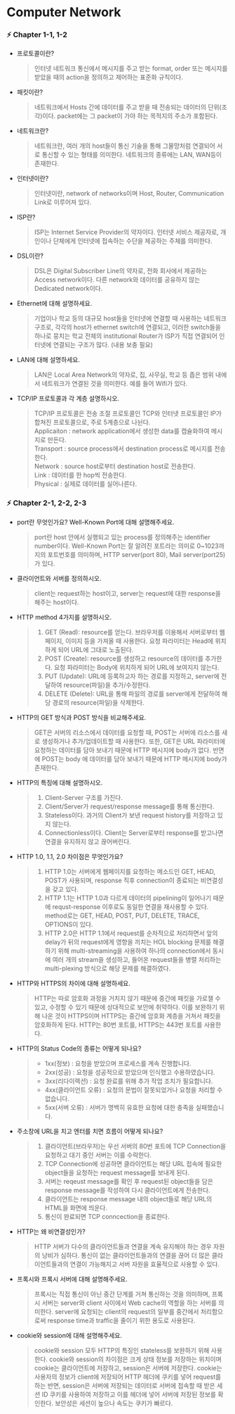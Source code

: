 # Computer Network

### ⚡️ Chapter 1-1, 1-2

- 프로토콜이란?
    > 인터넷 네트워크 통신에서 메시지를 주고 받는 format, order 또는 메시지를 받았을 때의 action을 정의하고 제어하는 표준화 규칙이다.

- 패킷이란?
    > 네트워크에서 Hosts 간에 데이터를 주고 받을 때 전송되는 데이터의 단위(조각)이다. packet에는 그 packet이 가야 하는 목적지의 주소가 포함된다.

- 네트워크란? 
    > 네트워크란, 여러 개의 host들이 통신 기술을 통해 그물망처럼 연결되어 서로 통신할 수 있는 형태를 의미한다. 네트워크의 종류에는 LAN, WAN등이 존재한다.

- 인터넷이란?
    > 인터넷이란, network of networks이며 Host, Router, Communication Link로 이루어져 있다.

- ISP란?
    > ISP는 Internet Service Provider의 약자이다. 인터넷 서비스 제공자로, 개인이나 단체에게 인터넷에 접속하는 수단을 제공하는 주체를 의미한다.

- DSL이란?
    > DSL은 Digital Subscriber Line의 약자로, 전화 회사에서 제공하는 Access network이다. 다른 network와 데이터를 공유하지 않는 Dedicated network이다.

- Ethernet에 대해 설명하세요.
    > 기업이나 학교 등의 대규모 host들을 인터넷에 연결할 때 사용하는 네트워크 구조로, 각각의 host가 ethernet switch에 연결되고, 이러한 switch들을 하나로 뭉치는 학교 전체의 institutional Router가 ISP가 직접 연결되어 인터넷에 연결되는 구조가 많다. (내용 보충 필요)

- LAN에 대해 설명하세요.
    > LAN은 Local Area Network의 약자로, 집, 사무실, 학교 등 좁은 범위 내에서 네트워크가 연결된 것을 의미한다. 예를 들어 Wifi가 있다.

- TCP/IP 프로토콜과 각 계층 설명하시오.
    > TCP/IP 프로토콜은 전송 조절 프로토콜인 TCP와 인터넷 프로토콜인 IP가 합쳐진 프로토콜으로, 주로 5계층으로 나뉜다.  
Applicaiton : network application에서 생성한 data를 캡슐화하여 메시지로 만든다.  
Transport : source process에서 destination process로 메시지를 전송한다.  
Network : source host로부터 destination host로 전송한다.  
Link : 데이터를 한 hop씩 전송한다.  
Physical : 실제로 데이터를 실어나른다.  

### ⚡️ Chapter 2-1, 2-2, 2-3

- port란 무엇인가요? Well-Known Port에 대해 설명해주세요.  
    > port란 host 안에서 실행되고 있는 process를 정의해주는 identifier number이다. Well-Known Port는 잘 알려진 포트라는 의미로 0~1023까지의 포트번호를 의미하며, HTTP server(port 80), Mail server(port25)가 있다.  
    
- 클라이언트와 서버를 정의하시오.
    > client는 request하는 host이고, server는 request에 대한 response을 해주는 host이다. 
    
- HTTP method 4가지를 설명하시오.  
    > 1) GET (Read): resource를 얻는다. 브라우저를 이용해서 서버로부터 웹 페이지, 이미지 등을 가져올 때 사용한다. 요청 파라미터는 Head에 위치하게 되어 URL에 그대로 노출된다.  
    > 2) POST (Create): resource를 생성하고 resource의 데이터를 추가한다. 요청 파라미터는 Body에 위치하게 되어 URL에 보여지지 않는다.  
    > 3) PUT (Update): URL에 등록하고자 하는 경로를 지정하고, server에 전달하여 resource(파일)을 추가/수정한다.  
    > 4) DELETE (Delete): URL을 통해 파일의 경로를 server에게 전달하여 해당 경로의 resource(파일)을 삭제한다.  
    
- HTTP의 GET 방식과 POST 방식을 비교해주세요.  
    > GET은 서버의 리소스에서 데이터를 요청할 때, POST는 서버에 리소스를 새로 생성하거나 추가/업데이트할 때 사용한다. 또한, GET은 URL 파라미터에 요청하는 데이터를 담아 보내기 때문에 HTTP 메시지에 body가 없다. 반면에 POST는 body 에 데이터를 담아 보내기 때문에 HTTP 메시지에 body가 존재한다.
    
- HTTP의 특징에 대해 설명하시오.  
    > 1) Client-Server 구조를 가진다.  
    > 2) Client/Server가 request/response message를 통해 통신한다.  
    > 3) Stateless이다. 과거의 Client가 보낸 request history를 저장하고 있지 않는다.  
    > 4) Connectionless이다. Client는 Server로부터 response를 받고나면 연결을 유지하지 않고 끊어버린다.  
    
- HTTP 1.0, 1.1, 2.0 차이점은 무엇인가요?  
    > 1) HTTP 1.0는 서버에게 웹페이지를 요청하는 메소드인 GET, HEAD, POST가 사용되며, response 직후 connection이 종료되는 비연결성을 갖고 있다.  
    > 2) HTTP 1.1는 HTTP 1.0과 다르게 데이터의 pipelining이 일어나기 때문에 requst-response 이후로도 동일한 연결을 재사용할 수 있다. method로는 GET, HEAD, POST, PUT, DELETE, TRACE, OPTIONS이 있다.  
    > 3) HTTP 2.0은 HTTP 1.1에서 request를 순차적으로 처리하면서 앞의 delay가 뒤의 request에게 영향을 끼치는 HOL blocking 문제를 해결하기 위해 multi-streaming을 사용하여 하나의 connection에서 동시에 여러 개의 stream을 생성하고, 들어온 request들을 병렬 처리하는 multi-plexing 방식으로 해당 문제를 해결하였다.

- HTTP와 HTTPS의 차이에 대해 설명하세요.  
    > HTTP는 따로 암호화 과정을 거치지 않기 때문에 중간에 패킷을 가로챌 수 있고, 수정할 수 있기 때문에 상대적으로 보안에 취약하다. 이를 보완하기 위해 나온 것이 HTTPS이며 HTTPS는 중간에 암호화 계층을 거쳐서 패킷을 암호화하게 된다. HTTP는 80번 포트를, HTTPS는 443번 포트를 사용한다.
    
- HTTP의 Status Code의 종류는 어떻게 되나요?  
  > - 1xx(정보) : 요청을 받았으며 프로세스를 계속 진행합니다.   
  > - 2xx(성공) : 요청을 성공적으로 받았으며 인식했고 수용하였습니다.  
  > - 3xx(리다이렉션) : 요청 완료를 위해 추가 작업 조치가 필요합니다.  
  > - 4xx(클라이언트 오류) : 요청의 문법이 잘못되었거나 요청을 처리할 수 없습니다.  
  > - 5xx(서버 오류) : 서버가 명백히 유효한 요청에 대한 충족을 실패했습니다.   
    
- 주소창에 URL을 치고 엔터를 치면 흐름이 어떻게 되나요?  
    > 1) 클라이언트(브라우저)는 우선 서버의 80번 포트에 TCP Connection을 요청하고 대기 중인 서버는 이를 수락한다.
    > 2) TCP Connection에 성공하면 클라이언트는 해당 URL 접속에 필요한 object들을 요청하는 request message를 보내게 된다.
    > 3) 서버는 reqeust message를 확인 후 request된 object들을 담은 response message를 작성하여 다시 클라이언트에게 전송한다.
    > 4) 클라이언트는 response message 내의 object들로 해당 URL의 HTML을 화면에 띄운다.
    > 5) 통신이 완료되면 TCP conncection을 종료한다.

- HTTP는 왜 비연결성인가?  
    > HTTP 서버가 다수의 클라이언트들과 연결을 계속 유지해야 하는 경우 자원의 낭비가 심하다. 통신이 없는 클라이언트들과의 연결을 끊어 더 많은 클라이언트들과의 연결이 가능해지고 서버 자원을 효율적으로 사용할 수 있다.
    
- 프록시와 프록시 서버에 대해 설명해주세요.  
    > 프록시는 직접 통신이 아닌 중간 단계를 거쳐 통신하는 것을 의미하며, 프록시 서버는 server와 client 사이에서 Web cache의 역할을 하는 서버를 의미한다. server에 요청되는 client의 request의 일부를 중간에서 처리함으로써 response time과 traffic을 줄이기 위한 용도로 사용된다.

- cookie와 session에 대해 설명해주세요.  
    > cookie와 session 모두 HTTP의 특징인 stateless를 보완하기 위해 사용한다. cookie와 session의 차이점은 크게 상태 정보를 저장하는 위치이며 cookie는 클라이언트에 저장하고, session은 서버에 저장한다. cookie는 사용자의 정보가 client에 저장되어 HTTP 헤더에 쿠키를 넣어 request를 하는 반면, session은 서버에 저장되는 데이터로 서버에 접속할 때 받은 세션 ID 쿠키를 사용하여 저장하고 이를 헤더에 넣어 서버에 저장된 정보를 확인한다. 보안성은 세션이 높으나 속도는 쿠키가 빠르다.
